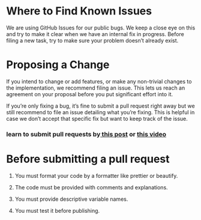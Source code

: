 # Where to Find Known Issues

We are using GitHub Issues for our public bugs. We keep a close eye on this and try to make it clear when we have an internal fix in progress. Before filing a new task, try to make sure your problem doesn’t already exist.

# Proposing a Change

If you intend to change or add features, or make any non-trivial changes to the implementation, we recommend filing an issue. This lets us reach an agreement on your proposal before you put significant effort into it.

If you’re only fixing a bug, it’s fine to submit a pull request right away but we still recommend to file an issue detailing what you’re fixing. This is helpful in case we don’t accept that specific fix but want to keep track of the issue.

### learn to submit pull requests by<a href="https://docs.github.com/en/free-pro-team@latest/github/collaborating-with-issues-and-pull-requests/about-pull-requests"> this post</a> or <a href="https://youtube.com/watch?v=z8CYDyFqzp0">this video</a>

# Before submitting a pull request

1. You must format your code by a formatter like prettier or beautify.

2. The code must be provided with comments and explanations.

3. You must provide descriptive variable names.

4. You must test it before publishing.

